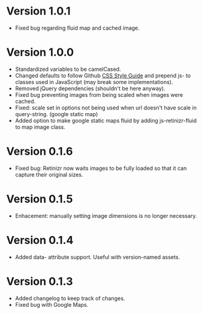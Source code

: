 # Version 1.0.1
* Fixed bug regarding fluid map and cached image.

# Version 1.0.0
* Standardized variables to be camelCased.
* Changed defaults to follow Github [CSS Style Guide](https://github.com/styleguide) and prepend js- to classes used in JavaScript (may break some implementations).
* Removed jQuery dependencies (shouldn't be here anyway).
* Fixed bug preventing images from being scaled when images were cached.
* Fixed: scale set in options not being used when url doesn't have scale in query-string. (google static map)
* Added option to make google static maps fluid by adding js-retinizr-fluid to map image class.

# Version 0.1.6
* Fixed bug: Retinizr now waits images to be fully loaded so that it can capture their original sizes.

# Version 0.1.5
* Enhacement: manually setting image dimensions is no longer necessary.

# Version 0.1.4
* Added data- attribute support. Useful with version-named assets.

# Version 0.1.3
* Added changelog to keep track of changes.
* Fixed bug with Google Maps.
